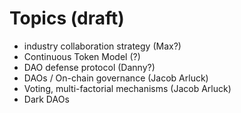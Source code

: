 # Topics \(draft\)

* industry collaboration strategy \(Max?\)
* Continuous Token Model \(?\)
* DAO defense protocol \(Danny?\)
* DAOs / On-chain governance \(Jacob Arluck\)
* Voting, multi-factorial mechanisms \(Jacob Arluck\)
* Dark DAOs



